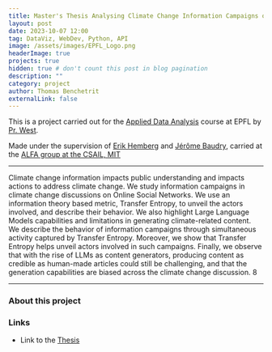 ```yaml
---
title: Master's Thesis Analysing Climate Change Information Campaigns on Online Social Networks
layout: post
date: 2023-10-07 12:00
tag: DataViz, WebDev, Python, API
image: /assets/images/EPFL_Logo.png
headerImage: true
projects: true
hidden: true # don't count this post in blog pagination
description: ""
category: project
author: Thomas Benchetrit
externalLink: false
---
```


This is a project carried out for the [Applied Data Analysis](https://edu.epfl.ch/coursebook/en/applied-data-analysis-CS-401) course at EPFL by [Pr. West](https://scholar.google.com/citations?user=ZiFn598AAAAJ).

Made under the supervision of [Erik Hemberg](https://alfagroup.csail.mit.edu/erik) and [Jérôme Baudry](https://people.epfl.ch/jerome.baudry), carried at the [ALFA group at the CSAIL, MIT](https://alfagroup.csail.mit.edu/)

---

Climate change information impacts public understanding and impacts actions to address
climate change. We study information campaigns in climate change discussions on Online
Social Networks. We use an information theory based metric, Transfer Entropy, to unveil
the actors involved, and describe their behavior. We also highlight Large Language
Models capabilities and limitations in generating climate-related content. We describe the
behavior of information campaigns through simultaneous activity captured by Transfer
Entropy. Moreover, we show that Transfer Entropy helps unveil actors involved in
such campaigns. Finally, we observe that with the rise of LLMs as content generators,
producing content as credible as human-made articles could still be challenging, and that
the generation capabilities are biased across the climate change discussion.
8

---

### About this project

### Links
* Link to the [Thesis](//assets/projects/benchetrit_thomas_pdm.pdf)